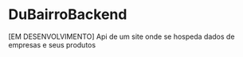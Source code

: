 # DuBairroBackend
[EM DESENVOLVIMENTO] Api de um site onde se hospeda dados de empresas e seus produtos 
